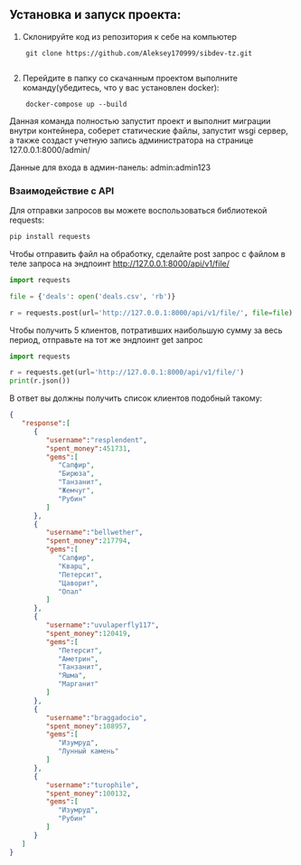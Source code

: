 ## Установка и запуск проекта:

1. Склонируйте код из репозитория к себе на компьютер
```
    git clone https://github.com/Aleksey170999/sibdev-tz.git
    
```
2. Перейдите в папку со скачанным проектом выполните команду(убедитесь, что у вас установлен docker):
```
    docker-compose up --build
```
Данная команда полностью запустит проект и выполнит миграции внутри контейнера, соберет статические файлы, запустит wsgi сервер,  а также создаст учетную запись администратора 
 на странице 127.0.0.1:8000/admin/


Данные для входа в админ-панель: admin:admin123

### Взаимодействие с API
Для отправки запросов вы можете воспользоваться библиотекой requests:
```bash
pip install requests
```


Чтобы отправить файл на обработку, сделайте post запрос c файлом в теле запроса на эндпоинт http://127.0.0.1:8000/api/v1/file/
```python
import requests

file = {'deals': open('deals.csv', 'rb')}

r = requests.post(url='http://127.0.0.1:8000/api/v1/file/', file=file)
```
Чтобы получить  5 клиентов, потративших наибольшую сумму за весь период, отправьте на тот же эндпоинт get запрос
```python
import requests

r = requests.get(url='http://127.0.0.1:8000/api/v1/file/')
print(r.json())
```
В ответ вы должны получить список клиентов подобный такому:
```json
{
   "response":[
      {
         "username":"resplendent",
         "spent_money":451731,
         "gems":[
            "Сапфир",
            "Бирюза",
            "Танзанит",
            "Жемчуг",
            "Рубин"
         ]
      },
      {
         "username":"bellwether",
         "spent_money":217794,
         "gems":[
            "Сапфир",
            "Кварц",
            "Петерсит",
            "Цаворит",
            "Опал"
         ]
      },
      {
         "username":"uvulaperfly117",
         "spent_money":120419,
         "gems":[
            "Петерсит",
            "Аметрин",
            "Танзанит",
            "Яшма",
            "Марганит"
         ]
      },
      {
         "username":"braggadocio",
         "spent_money":108957,
         "gems":[
            "Изумруд",
            "Лунный камень"
         ]
      },
      {
         "username":"turophile",
         "spent_money":100132,
         "gems":[
            "Изумруд",
            "Рубин"
         ]
      }
   ]
}
```

